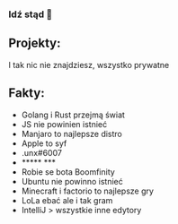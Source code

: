 ### Idź stąd 👋

## Projekty:
I tak nic nie znajdziesz, wszystko prywatne

## Fakty:
- Golang i Rust przejmą świat
- JS nie powinien istnieć
- Manjaro to najlepsze distro
- Apple to syf
- .unx#6007
- \*\*\*\*\* \*\*\*
- Robie se bota Boomfinity
- Ubuntu nie powinno istnieć
- Minecraft i factorio to najlepsze gry
- LoLa ebać ale i tak gram
- IntelliJ > wszystkie inne edytory

<!--
**unxcepted/unxcepted** is a ✨ _special_ ✨ repository because its `README.md` (this file) appears on your GitHub profile.

Here are some ideas to get you started:

- 🔭 I’m currently working on ...
- 🌱 I’m currently learning ...
- 👯 I’m looking to collaborate on ...
- 🤔 I’m looking for help with ...
- 💬 Ask me about ...
- 📫 How to reach me: ...
- 😄 Pronouns: ...
- ⚡ Fun fact: ...
-->
